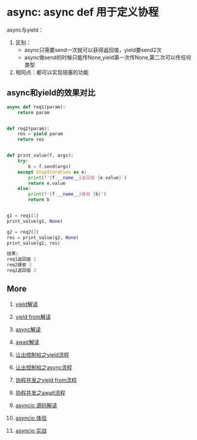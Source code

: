 # async: async def 用于定义协程

async与yield：
1. 区别：
    - async只需要send一次就可以获得返回值，yield要send2次
    - async做send的时候只能传None,yield第一次传None,第二次可以传任何类型
2. 相同点：都可以实现阻塞的功能

## async和yield的效果对比
``` python
async def req1(param):
    return param


def req2(param):
    res = yield param
    return res


def print_value(f, args):
    try:
        b = f.send(args)
    except StopIteration as e:
        print(f'{f.__name__}返回值 {e.value}')
        return e.value
    else:
        print(f'{f.__name__}接收 {b}')
        return b


g1 = req1(1)
print_value(g1, None)

g2 = req2(2)
res = print_value(g2, None)
print_value(g2, res)

```

``` python
结果:
req1返回值 1
req2接收 2
req2返回值 2
```
## More
1. [yield解读](1.yield.md)

2. [yield from解读](2.yield_from.md)

3. [async解读](3.async.md)

4. [await解读](4.await.md)

5. [让出控制权之yield流程](5.yield_break.md)

6. [让出控制权之async流程](6.async_break.md)

7. [协程并发之yield from流程](7.yield_from_concurrent.md)

8. [协程并发之await流程](8.await_concurrent.md)

9. [asyncio 源码解读](9.asyncio.md)

10. [asyncio 体验](10.asyncio_concurrent.md)

11. [asyncio 实战](11.asyncio_sample.md)
